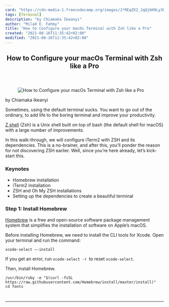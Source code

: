 ```yaml
---
card: "https://cdn-media-1.freecodecamp.org/images/1*REqZX2_JqQjbH9Ly3QsgLg.png"
tags: [Terminal]
description: "by Chiamaka Ikeanyi"
author: "Milad E. Fahmy"
title: "How to Configure your macOs Terminal with Zsh like a Pro"
created: "2021-08-16T11:35:42+02:00"
modified: "2021-08-16T11:35:42+02:00"
---
```

<div class="site-wrapper">
<main id="site-main" class="site-main outer">
<div class="inner">
<article class="post-full post tag-terminal tag-technology tag-tech tag-zsh ">
<header class="post-full-header">
<h1 class="post-full-title">How to Configure your macOs Terminal with Zsh like a Pro</h1>
</header>
<figure class="post-full-image">
<picture>
<source media="(max-width: 700px)" sizes="1px" srcset="data:image/gif;base64,R0lGODlhAQABAIAAAAAAAP///yH5BAEAAAAALAAAAAABAAEAAAIBRAA7 1w">
<source media="(min-width: 701px)" sizes="(max-width: 800px) 400px,
(max-width: 1170px) 700px,
1400px" srcset="https://cdn-media-1.freecodecamp.org/images/1*REqZX2_JqQjbH9Ly3QsgLg.png 300w,
https://cdn-media-1.freecodecamp.org/images/1*REqZX2_JqQjbH9Ly3QsgLg.png 600w,
https://cdn-media-1.freecodecamp.org/images/1*REqZX2_JqQjbH9Ly3QsgLg.png 1000w,
https://cdn-media-1.freecodecamp.org/images/1*REqZX2_JqQjbH9Ly3QsgLg.png 2000w">
<img onerror="this.style.display='none'" src="https://cdn-media-1.freecodecamp.org/images/1*REqZX2_JqQjbH9Ly3QsgLg.png" alt="How to Configure your macOs Terminal with Zsh like a Pro">
</picture>
</figure>
<section class="post-full-content">
<div class="post-content medium-migrated-article">
<p>by Chiamaka Ikeanyi</p><p>Sometimes, using the default terminal sucks. You want to go out of the ordinary, to add life to the boring terminal and improve your productivity.</p><p><a href="https://en.wikipedia.org/wiki/Z_shell" rel="noopener">Z shell</a> (Zsh) is a Unix shell built on top of bash (the default shell for macOS) with a large number of improvements.</p><p>In this walk-through, we will configure iTerm2 with ZSH and its dependencies. This is a no-brainer, and after this, you’ll ponder the reason for not discovering ZSH earlier. Well, since you’re here already, let’s kick-start this.</p><h3 id="keynotes">Keynotes</h3><ul><li>Homebrew installation</li><li>iTerm2 installation</li><li>ZSH and Oh My ZSH installations</li><li>Setting up the dependencies to create a beautiful terminal</li></ul><h3 id="step-1-install-homebrew">Step 1: Install Homebrew</h3><p><a href="https://brew.sh/" rel="noopener">Homebrew</a> is a free and open-source software package management system that simplifies the installation of software on Apple’s macOS.</p><p>Before installing Homebrew, we need to install the CLI tools for Xcode. Open your terminal and run the command:</p><pre><code class="language-bash">xcode-select —-install</code></pre><p>If you get an error, run <code>xcode-select -r </code>to reset <code>xcode-select</code>.</p><p>Then, install Homebrew.</p><pre><code class="language-bash">/usr/bin/ruby -e "$(curl -fsSL https://raw.githubusercontent.com/Homebrew/install/master/install)"
cd fonts
</div>
<hr>
</section>
</article>
</div>
</main>
</div>
<!-- Google Tag Manager (noscript) -->
<!-- End Google Tag Manager (noscript) -->
